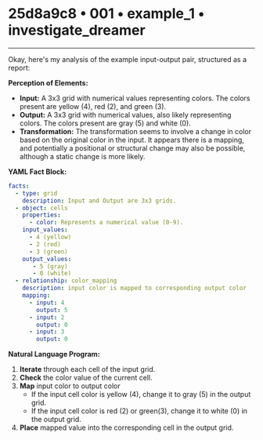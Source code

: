 # 25d8a9c8 • 001 • example_1 • investigate_dreamer

---
Okay, here's my analysis of the example input-output pair, structured as a report:

**Perception of Elements:**

*   **Input:** A 3x3 grid with numerical values representing colors. The colors present are yellow (4), red (2), and green (3).
*   **Output:** A 3x3 grid with numerical values, also likely representing colors. The colors present are gray (5) and white (0).
*   **Transformation:** The transformation seems to involve a change in color based on the original color in the input. It appears there is a mapping, and potentially a positional or structural change may also be possible, although a static change is more likely.

**YAML Fact Block:**



```yaml
facts:
  - type: grid
    description: Input and Output are 3x3 grids.
  - object: cells
    properties:
      - color: Represents a numerical value (0-9).
    input_values:
      - 4 (yellow)
      - 2 (red)
      - 3 (green)
    output_values:
       - 5 (gray)
       - 0 (white)
  - relationship: color_mapping
    description: input color is mapped to corresponding output color
    mapping:
      - input: 4
        output: 5
      - input: 2
        output: 0
      - input: 3
        output: 0
```



**Natural Language Program:**

1.  **Iterate** through each cell of the input grid.
2.  **Check** the color value of the current cell.
3.  **Map** input color to output color
    *   If the input cell color is yellow (4), change it to gray (5) in the output grid.
    *   If the input cell color is red (2) or green(3), change it to white (0) in the output grid.
4.  **Place** mapped value into the corresponding cell in the output grid.

